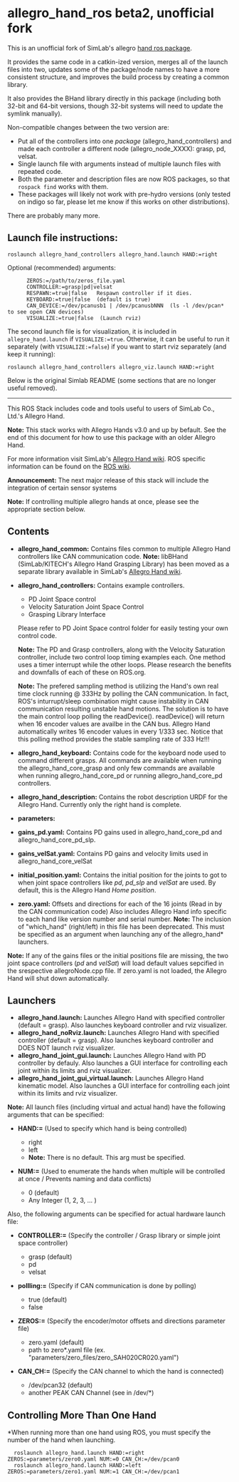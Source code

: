 allegro_hand_ros beta2, unofficial fork
=======================================

This is an unofficial fork of SimLab's allegro [hand ros package][1].

It provides the same code in a catkin-ized version, merges all of the launch
files into two, updates some of the package/node names to have a more consistent
structure, and improves the build process by creating a common library.

It also provides the BHand library directly in this package (including both
32-bit and 64-bit versions, though 32-bit systems will need to update the
symlink manually).

Non-compatible changes between the two version are:

 - Put all of the controllers into one *package* (allegro_hand_controllers) and
   made each controller a different node (allegro_node_XXXX): grasp, pd, velsat.
 - Single launch file with arguments instead of multiple launch files with
   repeated code.
 - Both the parameter and description files are now ROS packages, so that
   `rospack find` works with them.
 - These packages will likely not work with pre-hydro versions (only tested on
   indigo so far, please let me know if this works on other distributions).

There are probably many more.

Launch file instructions:
------------------------

    roslaunch allegro_hand_controllers allegro_hand.launch HAND:=right

Optional (recommended) arguments:

          ZEROS:=/path/to/zeros_file.yaml
          CONTROLLER:=grasp|pd|velsat
          RESPAWN:=true|false   Respawn controller if it dies.
          KEYBOARD:=true|false  (default is true)
          CAN_DEVICE:=/dev/pcanusb1 | /dev/pcanusbNNN  (ls -l /dev/pcan* to see open CAN devices)
          VISUALIZE:=true|false  (Launch rviz)

The second launch file is for visualization, it is included in
`allegro_hand.launch` if `VISUALIZE:=true`. Otherwise, it can be useful to run
it separately (with `VISUALIZE:=false`) if you want to start rviz separately
(and keep it running):

    roslaunch allegro_hand_controllers allegro_viz.launch HAND:=right

[1]: https://github.com/simlabrobotics/allegro_hand_ros

Below is the original Simlab README (some sections that are no longer useful removed).


----------


This ROS Stack includes code and tools useful to users of SimLab Co., Ltd.'s
Allegro Hand.

**Note:** This stack works with Allegro Hands v3.0 and up by befault.
See the end of this document for how to use this package with an older Allegro Hand.

For more information visit SimLab's [Allegro Hand wiki](http://www.simlab.co.kr/AllegroHand/wiki).
ROS specific information can be found on the [ROS wiki](http://www.ros.org/wiki/allegro_hand_ros).

**Announcement:** The next major release of this stack will include the integration of certain sensor systems

**Note:** If controlling multiple allegro hands at once, please see the appropriate section below.


Contents
--------
* **allegro_hand_common:** Contains files common to multiple Allegro Hand controllers like CAN communication code.
  **Note:** libBHand (SimLab/KITECH's Allegro Hand Grasping Library) has been moved as a separate library available in SimLab's [Allegro Hand wiki](http://www.simlab.co.kr/AllegroHand/wiki).

* **allegro_hand_controllers:** Contains example controllers.
    * PD Joint Space control
    * Velocity Saturation Joint Space Control
    * Grasping Library Interface

   Please refer to PD Joint Space control folder for easily testing your own control code.

  **Note:** The PD and Grasp controllers, along with the Velocity Saturation controller, include two control loop timing examples each. One method uses a timer interrupt while the other loops. Please research the benefits and downfalls of each of these on ROS.org.

  **Note:** The prefered sampling method is utilizing the Hand's own real time clock running @ 333Hz by polling the CAN communication. In fact, ROS's inturrupt/sleep combination might cause instability in CAN communication resulting unstable hand motions. The solution is to have the main control loop polling the readDevice(). readDevice() will return when 16 encoder values are availbe in the CAN bus. Allegro Hand automatically writes 16 encoder values in every 1/333 sec. Notice that this polling method provides the stable sampling rate of 333 Hz!!!

* **allegro_hand_keyboard:** Contains code for the keyboard node used to command different grasps. All commands are available when running the allegro_hand_core_grasp and only few commands are available when running allegro_hand_core_pd or running allegro_hand_core_pd controllers.

* **allegro_hand_description:** Contains the robot description URDF for the Allegro Hand. Currently only the right hand is complete.


* **parameters:**
 * **gains_pd.yaml:** Contains PD gains used in allegro_hand_core_pd and allegro_hand_core_pd_slp.
 * **gains_velSat.yaml:** Contains PD gains and velocity limits used in allegro_hand_core_velSat
 * **initial_position.yaml:** Contains the initial position for the joints to got to when joint space controllers like *pd*, *pd_slp* and *velSat* are used. By default, this is the Allegro Hand *Home position*.
 * **zero.yaml:** Offsets and directions for each of the 16 joints (Read in by the CAN communication code) Also includes Allegro Hand info specific to each hand like version number and serial number.
 **Note:** The inclusion of "which_hand" (right/left) in this file has been deprecated. This must be specified as an argument when launching any of the allegro_hand* launchers.

  **Note:** If any of the gains files or the initial positions file are missing, the two joint space controllers (*pd* and *velSat*) will load default values sepcified in the srespective allegroNode.cpp file. If zero.yaml is not loaded, the Allegro Hand will shut down automatically.

Launchers
---------
  * **allegro_hand.launch:** Launches Allegro Hand with specified controller (default = grasp). Also launches keyboard controller and rviz visualizer.
  * **allegro_hand_noRviz.launch:** Launches Allegro Hand with specified controller (default = grasp). Also launches keyboard controller and DOES NOT launch rviz visualizer.
  * **allegro_hand_joint_gui.launch:** Launches Allegro Hand with PD controller by defauly. Also launches a GUI interface for controlling each joint within its limits and rviz visualizer.
  * **allegro_hand_joint_gui_virtual.launch:** Launches Allegro Hand kinematic model. Also launches a GUI interface for controlling each joint within its limits and rviz visualizer.

**Note:** All launch files (including virtual and actual hand) have the following arguments that can be specified:

  * **HAND:=** (Used to specify which hand is being controlled)
    * right
    * left
    * **Note:** There is no default. This arg must be specified.

  * **NUM:=** (Used to enumerate the hands when multiple will be controlled at once / Prevents naming and data conflicts)
    * 0 (default)
    * Any Integer (1, 2, 3, ... )

Also, the following arguments can be specified for actual hardware launch file:

  * **CONTROLLER:=** (Specify the controller / Grasp library or simple joint space controller)
    * grasp (default)
    * pd
    * velsat

  * **pollling:=** (Specify if CAN communication is done by polling)
    * true (default)
    * false

  * **ZEROS:=** (Specify the encoder/motor offsets and directions parameter file)
    * zero.yaml (default)
    * path to zero*.yaml file (ex. "parameters/zero_files/zero_SAH020CR020.yaml")

  * **CAN_CH:=** (Specify the CAN channel to which the hand is connected)
    * /dev/pcan32 (default)
    * another PEAK CAN Channel (see in /dev/*)



Controlling More Than One Hand
------------------------------

*When running more than one hand using ROS, you must specify the number of the hand when launching.

```
  roslaunch allegro_hand.launch HAND:=right ZEROS:=parameters/zero0.yaml NUM:=0 CAN_CH:=/dev/pcan0
  roslaunch allegro_hand.launch HAND:=left  ZEROS:=parameters/zero1.yaml NUM:=1 CAN_CH:=/dev/pcan1
```

